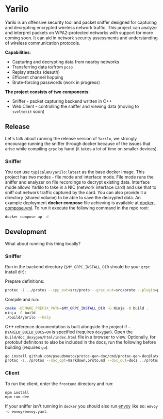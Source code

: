 # Yarilo

Yarilo is an offensive security tool and packet sniffer designed for capturing and decrypting encrypted wireless network traffic. This project can analyze and interpret packets on WPA2-protected networks with support for more coming soon. It can aid in network security assessments and understanding of wireless communication protocols.

**Capabilities**:
- Capturing and decrypting data from nearby networks
- Transferring data to/from `pcap`
- Replay attacks (deauth)
- Efficient channel hopping
- Brute-forcing passwords (work in progress)

**The project consists of two components**:
- Sniffer - packet capturing backend written in C++
- Web Client - controlling the sniffer and viewing data (moving to `sveltekit` soon) 

## Release

Let's talk about running the release version of `Yarilo`, we strongly encourage running the sniffer through docker because of the issues that arise while compiling `grpc` by hand (it takes a lot of time on smaller devices).

### Sniffer

You can use `typicalam/yarilo:latest` as the base docker image. This project has two modes - file mode and interface mode. File mode runs the sniffer and analyzer on file recordings to decrypt existing data. Interface mode allows Yarlilo to take in a NIC (network interface card) and use that to sniff out network traffic captured by the card. You can also provide it a directory (shared volume) to be able to save the decrypted data. An example deployment **docker compose** file achieving is available at [docker-compose.yml](https://github.com/TypicalAM/Yarilo/blob/main/docker-compose.yml). To run it execute the following command in the repo root:

```sh
docker compose up -d
```

## Development

What about running this thing locally?

### Sniffer

Run in the backend directory (`$MY_GRPC_INSTALL_DIR` should be your `grpc` install dir):

Prepare definitions:

```sh
protoc -I ../protos --cpp_out=src/proto --grpc_out=src/proto --plugin=protoc-gen-grpc=`which grpc_cpp_plugin` ../protos/service.proto
```

Compile and run:

```sh
cmake -DCMAKE_PREFIX_PATH=$MY_GRPC_INSTALL_DIR -G Ninja -B build .
ninja -C build
./build/yarilo --help
```

C++ reference documentation is built alongside the project if `-DYARILO_BUILD_DOCS=ON` is specified (requires `doxygen`). Open the `build/doc_doxygen/html/index.html` file in a browser to view. Optionally, for protobuf definitons to also be included in the docs, run the following before building (requires `go`):

```sh
go install github.com/pseudomuto/protoc-gen-doc/cmd/protoc-gen-doc@latest
protoc -I../protos --doc_opt=markdown,proto.md --doc_out=docs ../protos/service.proto
```

### Client

To run the client, enter the `frontend` directory and run:

```sh
npm install
npm run dev
```

If your sniffer isn't running in `docker` you should also run [envoy](https://www.envoyproxy.io/) like so: `envoy -c envoy/envoy.yaml`.
